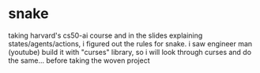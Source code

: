 # snake
taking harvard's cs50-ai course and in the slides explaining states/agents/actions, i figured out the rules for snake. i saw engineer man (youtube) build it with "curses" library, so i will look through curses and do the same... before taking the woven project
